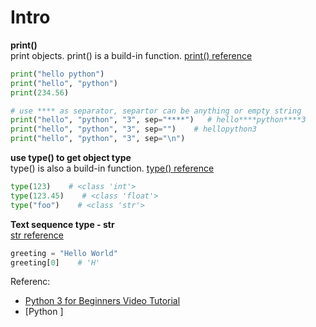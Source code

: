 Intro
====================================================
**print()**<br>
print objects. print() is a build-in function. [print() reference](https://docs.python.org/3.6/library/functions.html#print)
```python
print("hello python")
print("hello", "python")
print(234.56)

# use **** as separator, separtor can be anything or empty string
print("hello", "python", "3", sep="****")   # hello****python****3
print("hello", "python", "3", sep="")    # hellopython3
print("hello", "python", "3", sep="\n")
```

**use type() to get object type**<br> 
type() is also a build-in function. [type() reference](https://docs.python.org/3/library/functions.html#type)
```python
type(123)    # <class 'int'>
type(123.45)    # <class 'float'>
type("foo")    # <class 'str'>
```

**Text sequence type - str**<br>
[str reference](https://docs.python.org/3/library/stdtypes.html#text-sequence-type-str)
```python
greeting = "Hello World"
greeting[0]    # 'H'
```


Referenc:
* [Python 3 for Beginners Video Tutorial](https://www.safaribooksonline.com/library/view/python-3-for/12071LTPPY17/)
* [Python ]